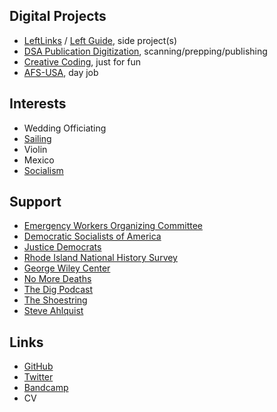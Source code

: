 ## Digital Projects

* [LeftLinks](/left-links) / [Left Guide](left-guide), side project(s)
* [DSA Publication Digitization](https://democraticleft.dsausa.org/issues), scanning/prepping/publishing
* [Creative Coding](/creative-coding), just for fun
* [AFS-USA](https://www.afsusa.org), day job

## Interests

* Wedding Officiating
* [Sailing](/sailing)
* Violin
* Mexico
* [Socialism](/socialism-notes)

## Support

* [Emergency Workers Organizing Committee](https://workerorganizing.org/)
* [Democratic Socialists of America](https://dsausa.org)
* [Justice Democrats](https://justicedemocrats.com/)
* [Rhode Island National History Survey](https://rinhs.org/)
* [George Wiley Center](https://www.georgewileycenter.org)
* [No More Deaths](https://nomoredeaths.org/en/)
* [The Dig Podcast](https://thedigradio.com/)
* [The Shoestring](https://theshoestring.org/)
* [Steve Ahlquist](https://substack.com/@steveahlquist)

## Links

* [GitHub](https://github.com/willielaredo)
* [Twitter](https://www.twitter.com/willielaredo)
* [Bandcamp](https://chileallam.bandcamp.com/)
* CV